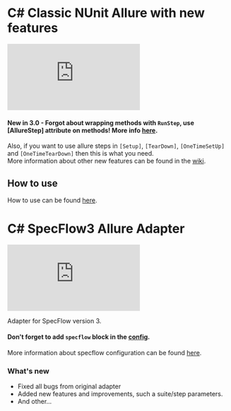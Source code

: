 # C# Classic NUnit Allure with new features
[![nuget](http://flauschig.ch/nubadge.php?id=Noksa.NUnit.Allure)](https://www.nuget.org/packages/Noksa.NUnit.Allure/)


#### New in 3.0 - Forgot about wrapping methods with `RunStep`, use [AllureStep] attribute on methods! More info [here](https://github.com/Noksa/Allure.NUnit/wiki/3.0---%5BAllureStep%5D-Attribute).

Also, if you want to use allure steps in `[Setup]`, `[TearDown]`, `[OneTimeSetUp]` and `[OneTimeTearDown]` then this is what you need.<br/>
More information about other new features can be found in the [wiki](https://github.com/Noksa/Allure.NUnit/wiki).

## How to use

How to use can be found [here](https://github.com/Noksa/Allure.NUnit/wiki/How-to-use).

# C# SpecFlow3 Allure Adapter
[![nuget](http://flauschig.ch/nubadge.php?id=Noksa.NUnit.SpecFlow3)](https://www.nuget.org/packages/Noksa.NUnit.SpecFlow3/)

Adapter for SpecFlow version 3.<br>
#### Don't forget to add `specflow` block in the [config](https://github.com/Noksa/Allure.NUnit/wiki/AllureConfig-description).
More information about specflow configuration can be found [here](https://github.com/Noksa/Allure.NUnit/wiki/SpecFlow-configuration).

### What's new
* Fixed all bugs from original adapter
* Added new features and improvements, such a suite/step parameters.
* And other...

